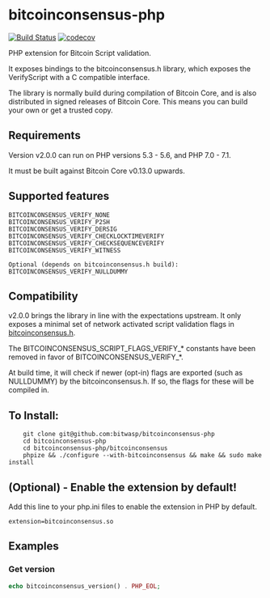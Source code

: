# bitcoinconsensus-php

[![Build Status](https://travis-ci.org/Bit-Wasp/bitcoinconsensus-php.svg?branch=master)](https://travis-ci.org/Bit-Wasp/bitcoinconsensus-php)
[![codecov](https://codecov.io/gh/Bit-Wasp/bitcoinconsensus-php/branch/master/graph/badge.svg)](https://codecov.io/gh/Bit-Wasp/bitcoinconsensus-php)

PHP extension for Bitcoin Script validation.

It exposes bindings to the bitcoinconsensus.h library, which exposes the VerifyScript
with a C compatible interface. 

The library is normally build during compilation of Bitcoin Core, and is also distributed
in signed releases of Bitcoin Core. This means you can build your own or
get a trusted copy. 

## Requirements

Version v2.0.0 can run on PHP versions 5.3 - 5.6, and PHP 7.0 - 7.1.

It must be built against Bitcoin Core v0.13.0 upwards. 

## Supported features

    BITCOINCONSENSUS_VERIFY_NONE 
    BITCOINCONSENSUS_VERIFY_P2SH
    BITCOINCONSENSUS_VERIFY_DERSIG
    BITCOINCONSENSUS_VERIFY_CHECKLOCKTIMEVERIFY
    BITCOINCONSENSUS_VERIFY_CHECKSEQUENCEVERIFY
    BITCOINCONSENSUS_VERIFY_WITNESS
    
    Optional (depends on bitcoinconsensus.h build):
    BITCOINCONSENSUS_VERIFY_NULLDUMMY

## Compatibility

v2.0.0 brings the library in line with the expectations upstream. It only
exposes a minimal set of network activated script validation flags in 
[bitcoinconsensus.h](https://github.com/bitcoin/bitcoin/blob/master/src/script/bitcoinconsensus.h).

The BITCOINCONSENSUS_SCRIPT_FLAGS_VERIFY_* constants have been removed in 
favor of BITCOINCONSENSUS_VERIFY_*. 

At build time, it will check if newer (opt-in) flags are exported (such as 
NULLDUMMY) by the bitcoinconsensus.h. If so, the flags for these will be compiled
in. 

## To Install:
```
    git clone git@github.com:bitwasp/bitcoinconsensus-php
    cd bitcoinconsensus-php
    cd bitcoinconsensus-php/bitcoinconsensus
    phpize && ./configure --with-bitcoinconsensus && make && sudo make install
```

## (Optional) - Enable the extension by default!
Add this line to your php.ini files to enable the extension in PHP by default.
```
extension=bitcoinconsensus.so
```

## Examples

### Get version
```php
echo bitcoinconsensus_version() . PHP_EOL;
```
